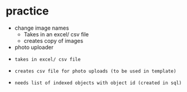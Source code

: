 # practice

- change image names
  -   Takes in an excel/ csv file
  -   creates copy of images
-   photo uploader
  -     takes in excel/ csv file
  -     creates csv file for photo uploads (to be used in template)
  -     needs list of indexed objects with object id (created in sql)
